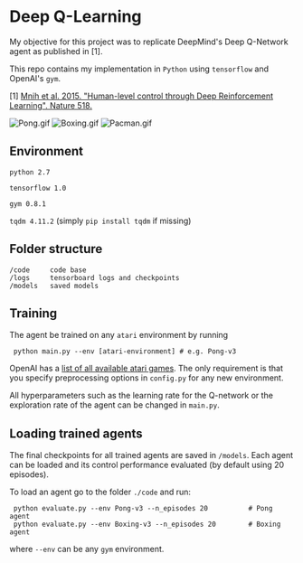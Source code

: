 # Deep Q-Learning

My objective for this project was to replicate DeepMind's Deep Q-Network agent as published in [1]. 

This repo contains my implementation in `Python` using `tensorflow`  and OpenAI's `gym`.

[1] [Mnih et al. 2015. "Human-level control through Deep Reinforcement Learning". Nature 518.](https://www.nature.com/nature/journal/v518/n7540/full/nature14236.html)


![Pong.gif](https://github.com/compgi13/assignment-3-reinforcement-learning-PrincipalComponent/blob/master/videos/Pong.gif)
![Boxing.gif](https://github.com/compgi13/assignment-3-reinforcement-learning-PrincipalComponent/blob/master/videos/Boxing.gif)
![Pacman.gif](https://github.com/compgi13/assignment-3-reinforcement-learning-PrincipalComponent/blob/master/videos/MsPacman.gif)

## Environment

`python 2.7`

`tensorflow 1.0`

`gym 0.8.1`

`tqdm 4.11.2` (simply `pip install tqdm` if missing)

## Folder structure

    /code     code base
    /logs     tensorboard logs and checkpoints
    /models   saved models

## Training

The agent be trained on any `atari` environment by running

     python main.py --env [atari-environment] # e.g. Pong-v3

OpenAI has a [list of all available atari games](https://gym.openai.com/envs#atari). The only requirement is that you specify  preprocessing options in `config.py` for any new environment.

All hyperparameters such as the learning rate for the Q-network or the exploration rate of the agent can be changed in `main.py`.

## Loading trained agents

The final checkpoints for all trained agents are saved in `/models`. Each agent can be loaded and its control performance
evaluated (by default using 20 episodes).

To load an agent go to the folder `./code` and run:

     python evaluate.py --env Pong-v3 --n_episodes 20          # Pong agent
     python evaluate.py --env Boxing-v3 --n_episodes 20        # Boxing agent

where `--env` can be any `gym` environment.


